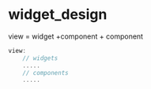 # widget_design

view = widget +component + component

```dart
view:
    // widgets
    .....
    // components
    .....